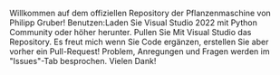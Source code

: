 Willkommen auf dem offiziellen Repository der Pflanzenmaschine von Philipp Gruber!
Benutzen:Laden Sie Visual Studio 2022 mit Python Community oder höher herunter.
Pullen Sie Mit Visual Studio das Repository.
Es freut mich wenn Sie Code ergänzen, erstellen Sie aber vorher ein Pull-Request!
Problem, Anregungen und Fragen werden im "Issues"-Tab besprochen.
Vielen Dank!
